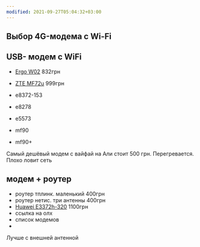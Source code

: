 ```yaml
---
modified: 2021-09-27T05:04:32+03:00
---
```


## Выбор 4G-модема с Wi-Fi

## USB- модем с WiFi
- [Ergo W02](https://elmir.ua/3g_4g_modems_and_routers/4g_router_ergo_w02.html) 832грн
- [ZTE MF72u](https://elmir.ua/3g_4g_modems_and_routers/4g_modem_zte_mf79u.html) 999грн

- e8372-153
- e8278
- e5573
- mf90
- mf90+

Самый дешёвый модем с вайфай на Али стоит 500 грн. Перегревается. Плохо ловит сеть

## модем + роутер
- роутер тплинк. маленький 400грн
- роутер нетис. три антенны 400грн
- [Huawei E3372h-320](https://elmir.ua/3g_4g_modems_and_routers/4g_modem_huawei_e3372h-320.html) 1100грн
- ссылка на олх
- список модемов
- 


Лучше с внешней антенной
